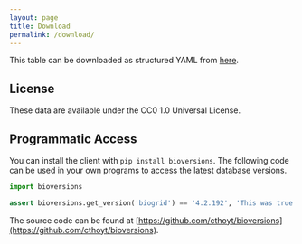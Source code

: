 ```yaml
---
layout: page
title: Download
permalink: /download/
---
```

This table can be downloaded as structured YAML from
[here](https://github.com/cthoyt/bioversions/blob/main/docs/_data/versions.yml).

## License

These data are available under the CC0 1.0 Universal License.

## Programmatic Access

You can install the client with `pip install bioversions`.
The following code can be used in your own programs to access the latest database versions.

```python
import bioversions

assert bioversions.get_version('biogrid') == '4.2.192', 'This was true on Dec 5th, 2020!'
```

The source code can be found at [https://github.com/cthoyt/bioversions](https://github.com/cthoyt/bioversions).
